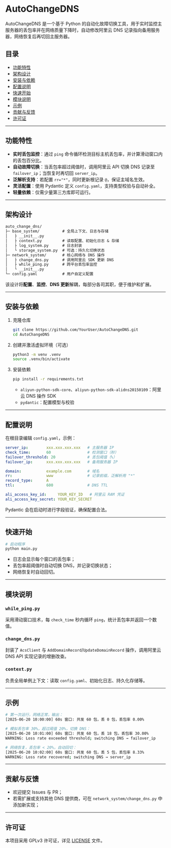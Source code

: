 # AutoChangeDNS

AutoChangeDNS 是一个基于 Python 的自动化故障切换工具，用于实时监控主服务器的丢包率并在网络质量下降时，自动修改阿里云 DNS 记录指向备用服务器，网络恢复后再切回主服务器。

## 目录

* [功能特性](#功能特性)
* [架构设计](#架构设计)
* [安装与依赖](#安装与依赖)
* [配置说明](#配置说明)
* [快速开始](#快速开始)
* [模块说明](#模块说明)
* [示例](#示例)
* [贡献与反馈](#贡献与反馈)
* [许可证](#许可证)

---

## 功能特性

* **实时丢包监控**：通过 `ping` 命令循环检测目标主机丢包率，并计算滑动窗口内的丢包百分比。
* **自动故障切换**：当丢包率超过阈值时，调用阿里云 API 切换 DNS 记录至 `failover_ip`；当恢复时再切回 `server_ip`。
* **泛解析支持**：若配置 `rr="*"`，同时更新根记录 `@`，保证主域名生效。
* **灵活配置**：使用 Pydantic 定义 `config.yaml`，支持类型校验与自动补全。
* **轻量依赖**：仅需少量第三方库即可运行。

---

## 架构设计

```txt
auto_change_dns/
├─ base_system/          # 全局上下文、日志与存储
│   ├ __init__.py
│   ├ context.py         # 读取配置、初始化日志 & 存储
│   ├ log_system.py      # 日志封装
│   └ storage_system.py  # 可选：持久化切换状态
├─ network_system/       # 核心网络与 DNS 操作
│   ├ change_dns.py      # 调用阿里云 SDK 更新 DNS
│   ├ while_ping.py      # 跨平台丢包率监控
│   └ __init__.py
└─ config.yaml           # 用户自定义配置
```

该设计将**配置**、**监控**、**DNS 更新**解耦，每部分各司其职，便于维护和扩展。

---

## 安装与依赖

1. 克隆仓库

   ```bash
   git clone https://github.com/YourUser/AutoChangeDNS.git
   cd AutoChangeDNS
   ```

2. 创建并激活虚拟环境（可选）

   ```bash
   python3 -m venv .venv
   source .venv/bin/activate
   ```

3. 安装依赖

   ```bash
   pip install -r requirements.txt
   ```

   * `aliyun-python-sdk-core`、`aliyun-python-sdk-alidns20150109`：阿里云 DNS 操作 SDK
   * `pydantic`：配置模型与校验

---

## 配置说明

在根目录编辑 `config.yaml`，示例：

```yaml
server_ip:        xxx.xxx.xxx.xxx   # 主服务器 IP
check_time:       60                # 检测窗口（秒）
failover_threshold: 20              # 丢包阈值（%）
failover_ip:      xxx.xxx.xxx.xxx   # 备用服务器 IP

domain:           example.com       # 域名
rr:               www               # 记录前缀，泛解析用 "*"
record_type:      A
ttl:              600               # DNS TTL

ali_access_key_id:     YOUR_KEY_ID   # 阿里云 RAM 凭证
ali_access_key_secret: YOUR_KEY_SECRET
```

Pydantic 会在启动时进行字段验证，确保配置合法。

---

## 快速开始

```bash
# 启动程序
python main.py
```

* 日志会显示每个窗口的丢包率；
* 丢包率超阈值时自动切换 DNS，并记录切换状态；
* 网络恢复时自动回切。

---

## 模块说明

### `while_ping.py`

采用滑动窗口技术，每 `check_time` 秒内循环 `ping`，统计丢包率并返回一个数值。

### `change_dns.py`

封装了 `AcsClient` 与 `AddDomainRecord`/`UpdateDomainRecord` 操作，调用阿里云 DNS API 实现记录的增删改查。

### `context.py`

负责全局单例上下文：读取 `config.yaml`、初始化日志、持久化存储等。

---

## 示例

```bash
# 第一次运行，网络正常，输出：
[2025-06-20 10:00:00] 60s 窗口: 共发 60 包，丢 0 包，丢包率 0.00%

# 模拟丢包率 30%，超过阈值 20%，切换 DNS：
[2025-06-20 10:01:00] 60s 窗口: 共发 60 包，丢 18 包，丢包率 30.00%
WARNING: Loss rate exceeded threshold; switching DNS → failover_ip

# 网络恢复，丢包率 < 20%，自动回切：
[2025-06-20 10:02:00] 60s 窗口: 共发 60 包，丢 5 包，丢包率 8.33%
WARNING: Loss rate recovered; switching DNS → server_ip
```

---

## 贡献与反馈

* 欢迎提交 Issues 与 PR；
* 若需扩展或支持其他 DNS 提供商，可在 `network_system/change_dns.py` 中添加新实现；

---

## 许可证

本项目采用 GPLv3 许可证，详见 [LICENSE](LICENSE) 文件。
